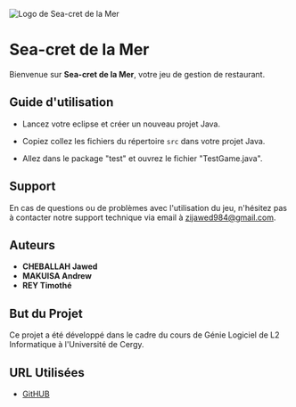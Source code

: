 ![Logo de Sea-cret de la Mer](https://media.discordapp.net/attachments/1200518585949356064/1234622681412796457/seacret_de_la_mer.png?ex=66316779&is=663015f9&hm=d76ea399f94317e79be0a80b990b3024aa98ddb8791096cc04edfebdb52b7e33&=&format=webp&quality=lossless&width=669&height=676)

# Sea-cret de la Mer

Bienvenue sur **Sea-cret de la Mer**, votre jeu de gestion de restaurant.

## Guide d'utilisation

- Lancez votre eclipse et créer un nouveau projet Java. 

- Copiez collez les  fichiers du répertoire `src` dans votre projet Java.

- Allez dans le package "test" et  ouvrez le fichier "TestGame.java".

## Support

En cas de questions ou de problèmes avec l'utilisation du jeu, n'hésitez pas à contacter notre support technique via email à zijawed984@gmail.com.

## Auteurs

- **CHEBALLAH Jawed**
- **MAKUISA Andrew**
- **REY Timothé**

## But du Projet

Ce projet a été développé dans le cadre du cours de Génie Logiciel de L2 Informatique à l'Université de Cergy.

## URL Utilisées

- [GitHUB](https://github.com/DrewVII/Seacret)
